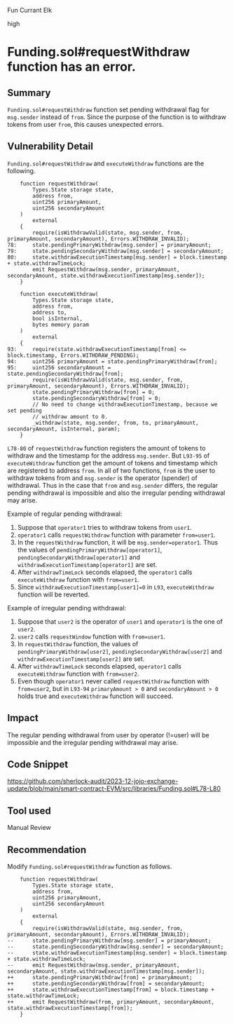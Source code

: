 Fun Currant Elk

high

# Funding.sol#requestWithdraw function has an error.

## Summary
`Funding.sol#requestWithdraw` function set pending withdrawal flag for `msg.sender` instead of `from`.
Since the purpose of the function is to withdraw tokens from user `from`, this causes unexpected errors.

## Vulnerability Detail
`Funding.sol#requestWithdraw` and `executeWithdraw` functions are the following.
```solidity
    function requestWithdraw(
        Types.State storage state,
        address from,
        uint256 primaryAmount,
        uint256 secondaryAmount
    )
        external
    {
        require(isWithdrawValid(state, msg.sender, from, primaryAmount, secondaryAmount), Errors.WITHDRAW_INVALID);
78:     state.pendingPrimaryWithdraw[msg.sender] = primaryAmount;
79:     state.pendingSecondaryWithdraw[msg.sender] = secondaryAmount;
80:     state.withdrawExecutionTimestamp[msg.sender] = block.timestamp + state.withdrawTimeLock;
        emit RequestWithdraw(msg.sender, primaryAmount, secondaryAmount, state.withdrawExecutionTimestamp[msg.sender]);
    }

    function executeWithdraw(
        Types.State storage state,
        address from,
        address to,
        bool isInternal,
        bytes memory param
    )
        external
    {
93:     require(state.withdrawExecutionTimestamp[from] <= block.timestamp, Errors.WITHDRAW_PENDING);
94:     uint256 primaryAmount = state.pendingPrimaryWithdraw[from];
95:     uint256 secondaryAmount = state.pendingSecondaryWithdraw[from];
        require(isWithdrawValid(state, msg.sender, from, primaryAmount, secondaryAmount), Errors.WITHDRAW_INVALID);
        state.pendingPrimaryWithdraw[from] = 0;
        state.pendingSecondaryWithdraw[from] = 0;
        // No need to change withdrawExecutionTimestamp, because we set pending
        // withdraw amount to 0.
        _withdraw(state, msg.sender, from, to, primaryAmount, secondaryAmount, isInternal, param);
    }
```
`L78-80` of `requestWithdraw` function registers the amount of tokens to withdraw and the timestamp for the address `msg.sender`.
But `L93-95` of `executeWithdraw` function get the amount of tokens and timestamp which are registered to address `from`.
In all of two functions, `from` is the user to withdraw tokens from and `msg.sender` is the operator (spender) of withdrawal.
Thus in the case that `from` and `msg.sender` differs, the regular pending withdrawal is impossible and also the irregular pending withdrawal may arise.

Example of regular pending withdrawal:
1. Suppose that `operator1` tries to withdraw tokens from `user1`.
2. `operator1` calls `requestWithdraw` function with parameter `from=user1`.
3. In the `requestWithdraw` function, it will be `msg.sender=operator1`.
   Thus the values of `pendingPrimaryWithdraw[operator1]`, `pendingSecondaryWithdraw[operator1]` and `withdrawExecutionTimestamp[operator1]` are set.
4. After `withdrawTimeLock` seconds elapsed, the `operator1` calls `executeWithdraw` function with `from=user1`.
5. Since `withdrawExecutionTimestamp[user1]=0` in `L93`, `executeWithdraw` function will be reverted.

Example of irregular pending withdrawal:
1. Suppose that `user2` is the operator of `user1` and `operator1` is the one of `user2`.
2. `user2` calls `requestWindow` function with `from=user1`.
3. In `requestWithdraw` function, the values of `pendingPrimaryWithdraw[user2]`, `pendingSecondaryWithdraw[user2]` and `withdrawExecutionTimestamp[user2]` are set.
4. After `withdrawTimeLock` seconds elapsed, `operator1` calls `executeWithdraw` function with `from=user2`.
5. Even though `operator1` never called `requestWithdraw` function with `from=user2`, but in `L93-94` `primaryAmount > 0` and `secondaryAmount > 0` holds true and `executeWithdraw` function will succeed.

## Impact
The regular pending withdrawal from user by operator (!=user) will be impossible and the irregular pending withdrawal may arise.

## Code Snippet
https://github.com/sherlock-audit/2023-12-jojo-exchange-update/blob/main/smart-contract-EVM/src/libraries/Funding.sol#L78-L80

## Tool used
Manual Review

## Recommendation
Modify `Funding.sol#requestWithdraw` function as follows.
```solidity
    function requestWithdraw(
        Types.State storage state,
        address from,
        uint256 primaryAmount,
        uint256 secondaryAmount
    )
        external
    {
        require(isWithdrawValid(state, msg.sender, from, primaryAmount, secondaryAmount), Errors.WITHDRAW_INVALID);
--      state.pendingPrimaryWithdraw[msg.sender] = primaryAmount;
--      state.pendingSecondaryWithdraw[msg.sender] = secondaryAmount;
--      state.withdrawExecutionTimestamp[msg.sender] = block.timestamp + state.withdrawTimeLock;
--      emit RequestWithdraw(msg.sender, primaryAmount, secondaryAmount, state.withdrawExecutionTimestamp[msg.sender]);
++      state.pendingPrimaryWithdraw[from] = primaryAmount;
++      state.pendingSecondaryWithdraw[from] = secondaryAmount;
++      state.withdrawExecutionTimestamp[from] = block.timestamp + state.withdrawTimeLock;
++      emit RequestWithdraw(from, primaryAmount, secondaryAmount, state.withdrawExecutionTimestamp[from]);
    }
```